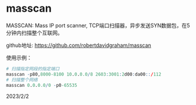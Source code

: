 # masscan

MASSCAN: Mass IP port scanner, TCP端口扫描器，异步发送SYN数据包，在5分钟内扫描整个互联网。  

github地址: https://github.com/robertdavidgraham/masscan  

使用示例：  
```r
# 扫描指定网段的指定端口
masscan -p80,8000-8100 10.0.0.0/8 2603:3001:2d00:da00::/112
# 扫描整个网络
masscan 0.0.0.0/0 -p0-65535
```


2023/2/2  
